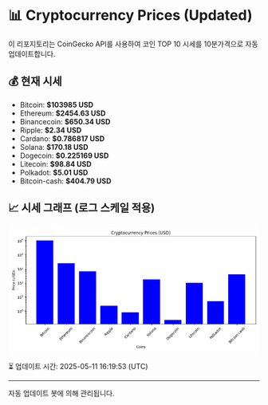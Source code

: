 
# 📊 Cryptocurrency Prices (Updated)

이 리포지토리는 CoinGecko API를 사용하여 코인 TOP 10 시세를 10분가격으로 자동 업데이트합니다.

## 💰 현재 시세
- Bitcoin: **$103985 USD**
- Ethereum: **$2454.63 USD**
- Binancecoin: **$650.34 USD**
- Ripple: **$2.34 USD**
- Cardano: **$0.786817 USD**
- Solana: **$170.18 USD**
- Dogecoin: **$0.225169 USD**
- Litecoin: **$98.84 USD**
- Polkadot: **$5.01 USD**
- Bitcoin-cash: **$404.79 USD**

## 📈 시세 그래프 (로그 스케일 적용)
![Crypto Prices](crypto_prices.png)

⏳ 업데이트 시간: 2025-05-11 16:19:53 (UTC)

---
자동 업데이트 봇에 의해 관리됩니다.
